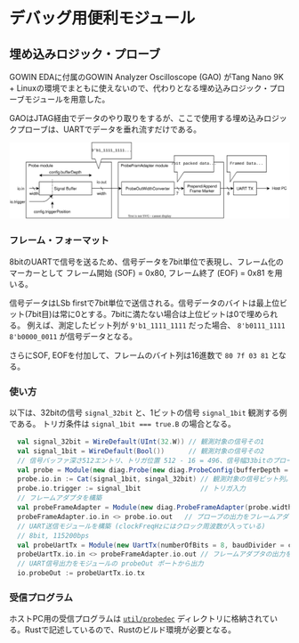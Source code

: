 # デバッグ用便利モジュール

## 埋め込みロジック・プローブ

GOWIN EDAに付属のGOWIN Analyzer Oscilloscope (GAO) がTang Nano 9K + Linuxの環境でまともに使えないので、代わりとなる埋め込みロジック・プローブモジュールを用意した。

GAOはJTAG経由でデータのやり取りをするが、ここで使用する埋め込みロジックプローブは、UARTでデータを垂れ流すだけである。

![構成](probe.drawio.svg)

### フレーム・フォーマット

8bitのUARTで信号を送るため、信号データを7bit単位で表現し、フレーム化のマーカーとして フレーム開始 (SOF) = 0x80, フレーム終了 (EOF) = 0x81 を用いる。

信号データはLSb firstで7bit単位で送信される。信号データのバイトは最上位ビット(7bit目)は常に0とする。7bitに満たない場合は上位ビットは0で埋められる。
例えば、測定したビット列が `9'b1_1111_1111` だった場合、 `8'b0111_1111 8'b0000_0011` が信号データとなる。

さらにSOF, EOFを付加して、フレームのバイト列は16進数で `80 7f 03 81` となる。

### 使い方

以下は、32bitの信号 `signal_32bit` と、1ビットの信号 `signal_1bit` 観測する例である。 トリガ条件は `signal_1bit === true.B` の場合となる。

```scala
  val signal_32bit = WireDefault(UInt(32.W)) // 観測対象の信号その1
  val signal_1bit = WireDefault(Bool())      // 観測対象の信号その2
  // 信号バッファ深さ512エントリ、トリガ位置 512 - 16 = 496、信号幅33bitのプローブを構築
  val probe = Module(new diag.Probe(new diag.ProbeConfig(bufferDepth = 512, triggerPosition = 512 - 16), 33))
  probe.io.in := Cat(signal_1bit, singal_32bit) // 観測対象の信号ビット列。33bit
  probe.io.trigger := signal_1bit               // トリガ入力
  // フレームアダプタを構築
  val probeFrameAdapter = Module(new diag.ProbeFrameAdapter(probe.width))
  probeFrameAdapter.io.in <> probe.io.out   // プローブの出力をフレームアダプタの入力に接続
  // UART送信モジュールを構築 (clockFreqHzにはクロック周波数が入っている)
  // 8bit, 115200bps
  val probeUartTx = Module(new UartTx(numberOfBits = 8, baudDivider = clockFreqHz / 115200))
  probeUartTx.io.in <> probeFrameAdapter.io.out // フレームアダプタの出力をUART TXの入力に接続
  // UART信号出力をモジュールの probeOut ポートから出力
  io.probeOut := probeUartTx.io.tx
```

### 受信プログラム

ホストPC用の受信プログラムは [`util/probedec`](../../../../util/probedec/) ディレクトリに格納されている。Rustで記述しているので、Rustのビルド環境が必要となる。
